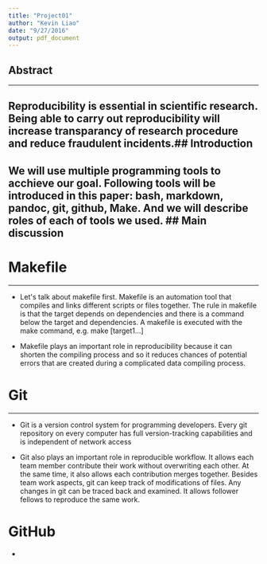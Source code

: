 ```yaml
---
title: "Project01"
author: "Kevin Liao"
date: "9/27/2016"
output: pdf_document
---
```


## Abstract

---

  Reproducibility is essential in scientific research. Being able to carry out reproducibility will increase transparancy of research procedure and reduce fraudulent incidents.## Introduction
---

  We will use multiple programming tools to acchieve our goal. Following tools will be introduced in this paper: bash, markdown, pandoc, git, github, Make. And we will describe roles of each of tools we used. ## Main discussion
---

# Makefile
---
* Let's talk about makefile first. Makefile is an automation tool that compiles and links different scripts or files together. The rule in makefile is that the target depends on dependencies and there is a command below the target and dependencies. A makefile is executed with the make command, e.g. make [target1...]
  
* Makefile plays an important role in reproducibility because it can shorten the compiling process and so it reduces chances of potential errors that are created during a complicated data compiling process. 

# Git
---
* Git is a version control system for programming developers. Every git repository on every computer has full version-tracking capabilities and is independent of network access 

* Git also plays an important role in reproducible workflow. It allows each team member contribute their work without overwriting each other. At the same time, it also allows each contribution merges together. Besides team work aspects, git can keep track of modifications of files. Any changes in git can be traced back and examined. It allows follower fellows to reproduce the same work. 

# GitHub

* 